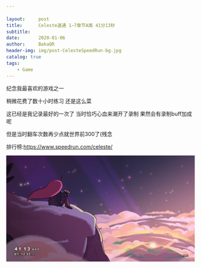 ```yaml
---

layout:     post
title:      Celeste速通 1~7章节A面 41分13秒
subtitle:   
date:       2020-01-06
author:     BakaQR
header-img: img/post-CelesteSpeedRun-bg.jpg
catalog: true
tags:
    - Game
---
```


纪念我最喜欢的游戏之一

稍微花费了数十小时练习 还是这么菜

这已经是我记录最好的一次了 当时恰巧心血来潮开了录制 果然会有录制buff加成呢

但是当时翻车次数再少点就世界前300了(残念

排行榜:<https://www.speedrun.com/celeste/>

![](img\post-CelesteSpeedRun-picture1.jpg)